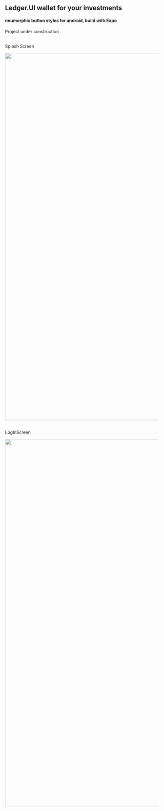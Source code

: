 ﻿## Ledger.UI wallet for your investments  
 #### neumorphic button styles for android, build with Expo  
 Project under construction
 
 </br>
Splash Screen 
<p align="center">
     <img src="https://user-images.githubusercontent.com/62243649/162206032-ffc936ae-9163-4c04-9798-52d90f0f1ac1.png" width="600" height="1200">
</p>

</br>
LogInScreen
<p align="center">
    <img src="https://user-images.githubusercontent.com/62243649/162206039-cabf1317-7a0b-430b-bba8-90f1d125ff9e.png " width="600" height="1200">
</p>

